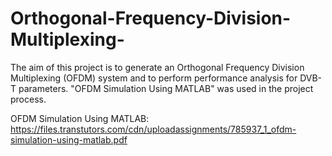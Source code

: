 # Orthogonal-Frequency-Division-Multiplexing-
The aim of this project is to generate an Orthogonal
Frequency Division Multiplexing (OFDM) system and to perform
performance analysis for DVB-T parameters. "OFDM Simulation Using MATLAB" was used in the project process.

OFDM Simulation Using MATLAB: https://files.transtutors.com/cdn/uploadassignments/785937_1_ofdm-simulation-using-matlab.pdf
